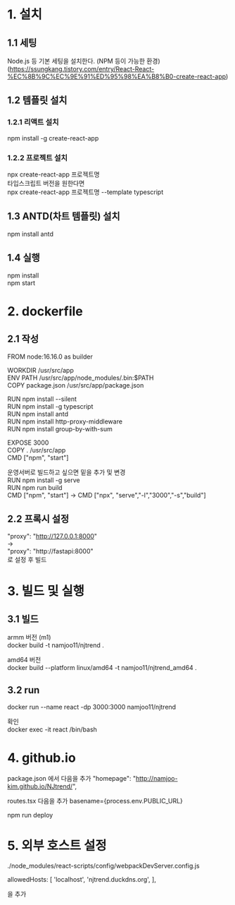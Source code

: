 # 1. 설치
## 1.1 세팅
Node.js 등 기본 세팅을 설치한다. (NPM 등이 가능한 환경)  
(https://ssungkang.tistory.com/entry/React-React-%EC%8B%9C%EC%9E%91%ED%95%98%EA%B8%B0-create-react-app)

## 1.2 템플릿 설치
### 1.2.1 리액트 설치
npm install -g create-react-app
### 1.2.2 프로젝트 설치
npx create-react-app 프로젝트명  
타입스크립트 버전을 원한다면  
npx create-react-app 프로젝트명  --template typescript  

## 1.3 ANTD(차트 템플릿) 설치
npm install antd  

## 1.4 실행
npm install  
npm start  

# 2. dockerfile
## 2.1 작성
FROM node:16.16.0 as builder  

WORKDIR /usr/src/app  
ENV PATH /usr/src/app/node_modules/.bin:$PATH  
COPY package.json /usr/src/app/package.json  

RUN npm install --silent  
RUN npm install -g typescript  
RUN npm install antd   
RUN npm install http-proxy-middleware  
RUN npm install group-by-with-sum  


EXPOSE 3000  
COPY . /usr/src/app  
CMD ["npm", "start"]  

운영서버로 빌드하고 싶으면 밑을 추가 및 변경  
RUN npm install -g serve    
RUN npm run build  
CMD ["npm", "start"] -> CMD ["npx", "serve","-l","3000","-s","build"]  

## 2.2 프록시 설정   
"proxy": "http://127.0.0.1:8000"  
->  
"proxy": "http://fastapi:8000"  
로 설정 후 빌드

# 3. 빌드 및 실행
## 3.1 빌드
armm 버전 (m1)  
docker build -t namjoo11/njtrend .    

amd64 버전  
docker build --platform linux/amd64 -t namjoo11/njtrend_amd64 . 
## 3.2 run
docker run --name react -dp 3000:3000 namjoo11/njtrend  

확인   
docker exec -it react /bin/bash  

# 4. github.io
package.json 에서 다음을 추가
"homepage": "http://namjoo-kim.github.io/NJtrend/",  

routes.tsx 다음을 추가
basename={process.env.PUBLIC_URL}

npm run deploy

# 5. 외부 호스트 설정
./node_modules/react-scripts/config/webpackDevServer.config.js

allowedHosts: [
    'localhost',
    'njtrend.duckdns.org',
],

을 추가